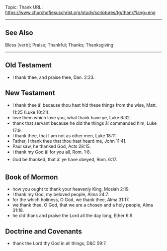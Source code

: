 Topic: Thank
URL: https://www.churchofjesuschrist.org/study/scriptures/tg/thank?lang=eng

---

## See Also

Bless [verb]; Praise; Thankful; Thanks; Thanksgiving

---

## Old Testament

- I thank thee, and praise thee, Dan. 2:23.

## New Testament

- I thank thee â¦ because thou hast hid these things from the wise, Matt. 11:25 (Luke 10:21).
- love them which love you, what thank have ye, Luke 6:32.
- thank that servant because he did the things â¦ commanded him, Luke 17:9.
- I thank thee, that I am not as other men, Luke 18:11.
- Father, I thank thee that thou hast heard me, John 11:41.
- Paul saw, he thanked God, Acts 28:15.
- I thank my God â¦ for you all, Rom. 1:8.
- God be thanked, that â¦ ye have obeyed, Rom. 6:17.

## Book of Mormon

- how you ought to thank your heavenly King, Mosiah 2:19.
- I thank my God, my beloved people, Alma 24:7.
- for the which holiness, O God, we thank thee, Alma 31:17.
- we thank thee, O God, that we are a chosen and a holy people, Alma 31:18.
- he did thank and praise the Lord all the day long, Ether 6:9.

## Doctrine and Covenants

- thank the Lord thy God in all things, D&C 59:7.

